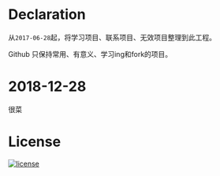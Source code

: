 # Declaration

从`2017-06-28`起，将学习项目、联系项目、无效项目整理到此工程。

Github 只保持常用、有意义、学习ing和fork的项目。

# 2018-12-28

很菜

# License

[![license](https://img.shields.io/github/license/mashape/apistatus.svg)](https://github.com/Gozeon/code-collections/blob/master/LICENSE)
